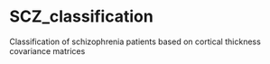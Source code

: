 # SCZ_classification
Classification of schizophrenia patients based on cortical thickness covariance matrices
